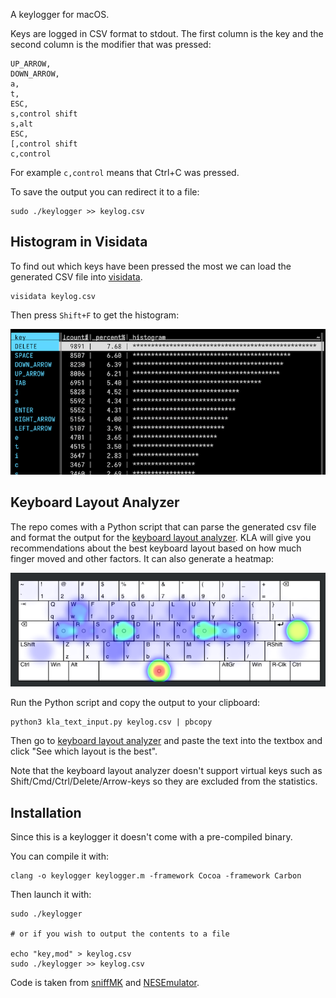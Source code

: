 A keylogger for macOS.

Keys are logged in CSV format to stdout. The first column is the key and the second column is the modifier that was pressed:

```
UP_ARROW,
DOWN_ARROW,
a,
t,
ESC,
s,control shift 
s,alt 
ESC,
[,control shift 
c,control
```

For example `c,control` means that Ctrl+C was pressed.

To save the output you can redirect it to a file:

```
sudo ./keylogger >> keylog.csv 
```

## Histogram in Visidata

To find out which keys have been pressed the most we can load the generated CSV file into [visidata](https://www.visidata.org/).

```
visidata keylog.csv
```

Then press `Shift+F` to get the histogram:

![visidata](/visidata.png?raw=true)

## Keyboard Layout Analyzer

The repo comes with a Python script that can parse the generated csv file and format the output for the [keyboard layout analyzer](https://stevep99.github.io/keyboard-layout-analyzer/). KLA will give you recommendations about the best keyboard layout based on how much finger moved and other factors. It can also generate a heatmap:

![heatmap](/kla-heatmap.png?raw=true)

Run the Python script and copy the output to your clipboard:

```
python3 kla_text_input.py keylog.csv | pbcopy
```

Then go to [keyboard layout analyzer](https://stevep99.github.io/keyboard-layout-analyzer/) and paste the text into the textbox and click "See which layout is the best".

Note that the keyboard layout analyzer doesn't support virtual keys such as Shift/Cmd/Ctrl/Delete/Arrow-keys so they are excluded from the statistics.

## Installation

Since this is a keylogger it doesn't come with a pre-compiled binary.

You can compile it with:

```
clang -o keylogger keylogger.m -framework Cocoa -framework Carbon
```

Then launch it with:

```
sudo ./keylogger

# or if you wish to output the contents to a file

echo "key,mod" > keylog.csv
sudo ./keylogger >> keylog.csv
```

Code is taken from [sniffMK](https://github.com/objective-see/sniffMK/blob/master/sniffMK/sniffMK.m) and [NESEmulator](https://github.com/fredyshox/NESEmulator/blob/de0c574091a9c1f7e7713ea22f30dd0dd49b8dfb/Client/Cocoa/Sources/KeyCodeFormatter.m).

